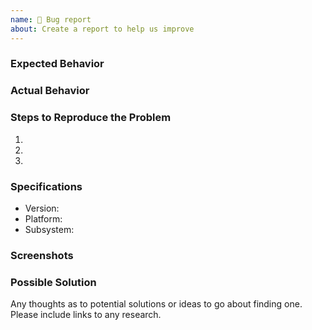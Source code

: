 ```yaml
---
name: 🐛 Bug report
about: Create a report to help us improve
---
```


### Expected Behavior

### Actual Behavior

### Steps to Reproduce the Problem

1.
1.
1.

### Specifications

- Version:
- Platform:
- Subsystem:

### Screenshots

### Possible Solution

Any thoughts as to potential solutions or ideas to go about finding one. Please include links to any research.
